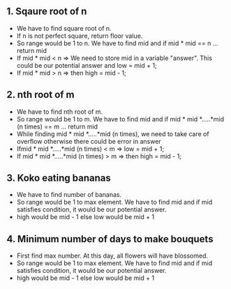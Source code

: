 ##
## 1. Sqaure root of n

- We have to find square root of n.
- If n is not perfect square, return floor value.
- So range would be 1 to n. We have to find mid and if mid * mid == n ... return mid
- If mid * mid < n => We need to store mid in a variable "answer". This could be our potential answer and low = mid + 1;
- If mid * mid > n => then high = mid - 1;



##
## 2. nth root of m

- We have to find nth root of m.
- So range would be 1 to m. We have to find mid and if mid * mid *.....*mid (n times) == m ... return mid
- While finding mid * mid *.....*mid (n times), we need to take care of overflow otherwise there could be error in answer
- Ifmid * mid *.....*mid (n times) < m => low = mid + 1;
- If mid * mid *.....*mid (n times) > m => then high = mid - 1;


##
## 3. Koko eating bananas

- We have to find number of bananas.
- So range would be 1 to max element. We have to find mid and if mid satisfies condition, it would be our potential answer.
- high would be mid - 1 else low would be mid + 1


##
## 4. Minimum number of days to make bouquets

- First find max number. At this day, all flowers will have blossomed.
- So range would be 1 to max element. We have to find mid and if mid satisfies condition, it would be our potential answer.
- high would be mid - 1 else low would be mid + 1

